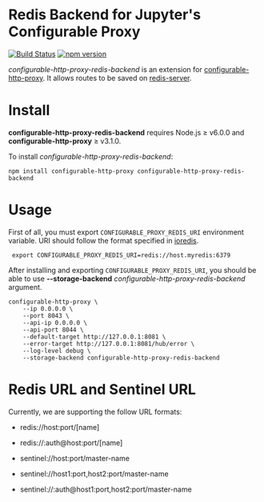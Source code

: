 # Redis Backend for Jupyter's Configurable Proxy

[![Build Status](https://travis-ci.org/globocom/configurable-http-proxy-redis-backend.svg?branch=master)](https://travis-ci.org/globocom/configurable-http-proxy-redis-backend) [![npm version](https://badge.fury.io/js/configurable-http-proxy-redis-backend.svg)](https://badge.fury.io/js/configurable-http-proxy-redis-backend)

*configurable-http-proxy-redis-backend* is an extension for [configurable-http-proxy](https://github.com/jupyterhub/configurable-http-proxy). It allows routes to be saved on [redis-server](https://redis.io).

# Install

**configurable-http-proxy-redis-backend** requires Node.js ≥ v6.0.0 and **configurable-http-proxy** ≥ v3.1.0.


To install *configurable-http-proxy-redis-backend*:

```
npm install configurable-http-proxy configurable-http-proxy-redis-backend
```

# Usage

First of all, you must export `CONFIGURABLE_PROXY_REDIS_URI` environment variable. URI should follow the format specified in [ioredis](https://github.com/luin/ioredis).

```
 export CONFIGURABLE_PROXY_REDIS_URI=redis://host.myredis:6379
```

After installing and exporting `CONFIGURABLE_PROXY_REDIS_URI`, you should be able to use **--storage-backend** *configurable-http-proxy-redis-backend* argument. 

```
configurable-http-proxy \
    --ip 0.0.0.0 \
    --port 8043 \
    --api-ip 0.0.0.0 \
    --api-port 8044 \
    --default-target http://127.0.0.1:8081 \
    --error-target http://127.0.0.1:8081/hub/error \
    --log-level debug \
    --storage-backend configurable-http-proxy-redis-backend
```

# Redis URL and Sentinel URL

Currently, we are supporting the follow URL formats:

* redis://host:port/[name]
* redis://:auth@host:port/[name]

* sentinel://host:port/master-name
* sentinel://host1:port,host2:port/master-name
* sentinel://:auth@host1:port,host2:port/master-name
